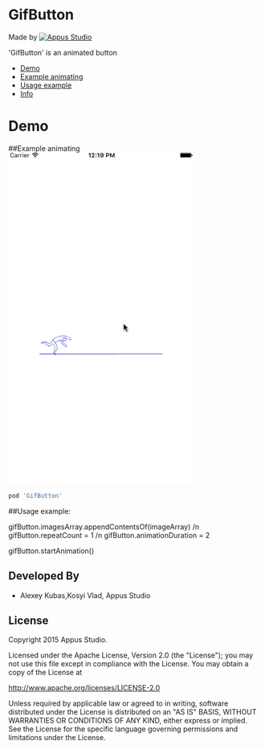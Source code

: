 # GifButton

Made by [![Appus Studio](https://github.com/appus-studio/Appus-Splash/blob/master/image/logo.png)](http://appus.pro)

'GifButton' is an animated button

* [Demo](#demo)
* [Example animating](#example-animating)
* [Usage example](#usage-example)
* [Info](#info)

# Demo
##Example animating
![](https://raw.githubusercontent.com/alexey-kubas-appus/GifButton/master/Resources/demo.gif)

```Ruby
pod 'GifButton'
```

##Usage example:

gifButton.imagesArray.appendContentsOf(imageArray) /n
gifButton.repeatCount = 1 /n
gifButton.animationDuration = 2 

gifButton.startAnimation()

Developed By
------------

* Alexey Kubas,Kosyi Vlad, Appus Studio

License
--------

Copyright 2015 Appus Studio.

Licensed under the Apache License, Version 2.0 (the "License");
you may not use this file except in compliance with the License.
You may obtain a copy of the License at

http://www.apache.org/licenses/LICENSE-2.0

Unless required by applicable law or agreed to in writing, software
distributed under the License is distributed on an "AS IS" BASIS,
WITHOUT WARRANTIES OR CONDITIONS OF ANY KIND, either express or implied.
See the License for the specific language governing permissions and
limitations under the License.
